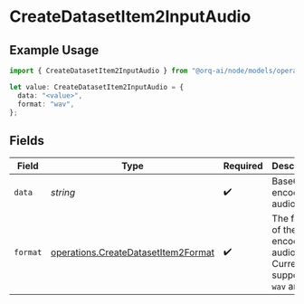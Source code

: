 # CreateDatasetItem2InputAudio

## Example Usage

```typescript
import { CreateDatasetItem2InputAudio } from "@orq-ai/node/models/operations";

let value: CreateDatasetItem2InputAudio = {
  data: "<value>",
  format: "wav",
};
```

## Fields

| Field                                                                                      | Type                                                                                       | Required                                                                                   | Description                                                                                |
| ------------------------------------------------------------------------------------------ | ------------------------------------------------------------------------------------------ | ------------------------------------------------------------------------------------------ | ------------------------------------------------------------------------------------------ |
| `data`                                                                                     | *string*                                                                                   | :heavy_check_mark:                                                                         | Base64 encoded audio data.                                                                 |
| `format`                                                                                   | [operations.CreateDatasetItem2Format](../../models/operations/createdatasetitem2format.md) | :heavy_check_mark:                                                                         | The format of the encoded audio data. Currently supports `wav` and `mp3`.                  |